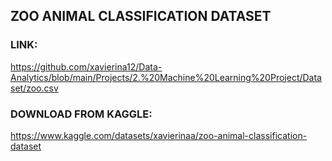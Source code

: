 ## ZOO ANIMAL CLASSIFICATION DATASET
### LINK: 
https://github.com/xavierina12/Data-Analytics/blob/main/Projects/2.%20Machine%20Learning%20Project/Dataset/zoo.csv
### DOWNLOAD FROM KAGGLE: 
https://www.kaggle.com/datasets/xavierinaa/zoo-animal-classification-dataset
